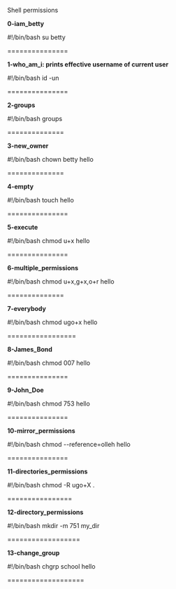Shell permissions

**0-iam_betty**

#!/bin/bash
su betty

===============

**1-who_am_i: prints effective username of current user**

#!/bin/bash
id -un

===============

**2-groups**

#!/bin/bash
groups

==============

**3-new_owner**

#!/bin/bash
chown betty hello

==============

**4-empty**

#!/bin/bash
touch hello

===============

**5-execute**

#!/bin/bash
chmod u+x hello

===============

**6-multiple_permissions**

#!/bin/bash
chmod u+x,g+x,o+r hello

==============

**7-everybody**

#!/bin/bash
chmod ugo+x hello

=================

**8-James_Bond**

#!/bin/bash
chmod 007 hello

===============

**9-John_Doe**

#!/bin/bash
chmod 753 hello

===============

**10-mirror_permissions**

#!/bin/bash
chmod --reference=olleh hello

===============

**11-directories_permissions**

#!/bin/bash
chmod -R ugo+X .

================

**12-directory_permissions**

#!/bin/bash
mkdir -m 751 my_dir

==================

**13-change_group**

#!/bin/bash
chgrp school hello

===================
